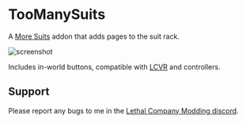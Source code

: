# TooManySuits

A [More Suits](https://thunderstore.io/c/lethal-company/p/x753/More_Suits/) addon that adds pages to the suit rack.

![screenshot](https://i.imgur.com/qMoLq3c.png)

Includes in-world buttons, compatible with
[LCVR](https://thunderstore.io/c/lethal-company/p/DaXcess/LethalCompanyVR/)
and controllers.

## Support

Please report any bugs to me in the [Lethal Company Modding discord](https://discord.com/invite/lcmod).
